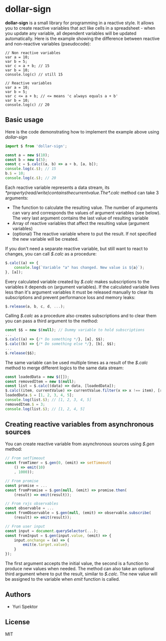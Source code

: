 # dollar-sign

**dollar-sign** is a small library for programming in a reactive style. It allows you to create reactive variables that act like cells in a spreadsheet - when you update any variable, all dependent variables will be updated automatically. Here is the example showing the difference between reactive and non-reactive variables (pseudocode):

    // Non reactive variables
    var a = 10;
    var b = 5;
    var c = a + b; // 15
    var b = 10;
    console.log(c) // still 15

    // Reactive variables
    var a = 10;
    var b = 5;
    var c <= a + b; // <= means 'c always equals a + b'
    var b = 10;
    console.log(c) // 20

## Basic usage
Here is the code demonstrating how to implement the example above using *dollar-sign*
```javascript
import $ from 'dollar-sign';

const a = new $(10);
const b = new $(5);
const c = $.calc((a, b) => a + b, [a, b]);
console.log(c.$); // 15
b.$ = 10;
console.log(c.$); // 20
```
Each reactive variable represents a data stream, its *$* property (read/write) contains the current value. The *$.calc* method can take 3 arguments:
* The function to calculate the resulting value. The number of arguments can vary and corresponds the values of argument variables (see below). The very last argument contains the last value of resulting variable
* Array of reactive variables that affect the resulting value (argument variables)
* (optional) The reactive variable where to put the result. If not specified the new variable will be created.

If you don't need a separate reactive variable, but still want to react to changes, you can call *$.calc* as a procedure:
```javascript
$.calc((a) => {
	console.log(`Variable "a" has changed. New value is ${a}`);
}, [a]);
```
Every calculated variable created by *$.calc* makes subscriptions to the variables it depends on (argument variables). If the calculated variable lives less than it's argument variables it must be released manually to clear its subscriptions and prevent performance loss and memory leaks:
```javascript
$.release(a, b, c, d, ...);
```
Calling *$.calc* as a procedure also creates subscriptions and to clear them you can pass a third argument to the method:
```javascript
const $$ = new $(null); // Dummy variable to hold subscriptions
...
$.calc((a) => {/* Do something */}, [a], $$);
$.calc((b) => {/* Do something else */}, [b], $$);
...
$.release($$);
```
The same variable can be used multiple times as a result of the *$.calc* method to merge different logics to the same data stream:
```javascript
const loadedData = new $([]);
const removedItem = new $(null);
const list = $.calc((data) => data, [loadedData]);
$.calc((item, currentValue) => currentValue.filter(x => x !== item), [removedItem], list);
loadedData.$ = [1, 2, 3, 4, 5];
console.log(list.$); // [1, 2, 3, 4, 5]
removedItem.$ = 3;
console.log(list.$); // [1, 2, 4, 5]
```

## Creating reactive variables from asynchronous sources
You can create reactive variable from asynchronous sources using *$.gen* method:
```javascript
// From setTimeout
const fromTimer = $.gen(0, (emit) => setTimeout(
    () => emit(10)
    , 1000));

// From promise
const promise = ...
const fromPromise = $.gen(null, (emit) => promise.then(
    (result) => emit(result));

// From rxjs observables
const observable = ...
const fromObservable = $.gen(null, (emit) => observable.subscribe(
    (result) => emit(result));

// From user input
const input = document.querySelector(...);
const fromInput = $.gen(input.value, (emit) => {
    input.onchange = (e) => {
        emit(e.target.value);
    }
});
```
The first argument accepts the initial value, the second is a function to produce new values when needed. The method can also take an optional third argument where to put the result, similar to *$.calc*. The new value will be assigned to the variable when *emit* function is called.

## Authors
* Yuri Spektor

## License
MIT